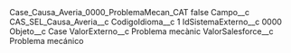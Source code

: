 <?xml version="1.0" encoding="UTF-8"?>
<CustomMetadata xmlns="http://soap.sforce.com/2006/04/metadata" xmlns:xsi="http://www.w3.org/2001/XMLSchema-instance" xmlns:xsd="http://www.w3.org/2001/XMLSchema">
    <label>Case_Causa_Averia_0000_ProblemaMecan_CAT</label>
    <protected>false</protected>
    <values>
        <field>Campo__c</field>
        <value xsi:type="xsd:string">CAS_SEL_Causa_Averia__c</value>
    </values>
    <values>
        <field>CodigoIdioma__c</field>
        <value xsi:type="xsd:string">1</value>
    </values>
    <values>
        <field>IdSistemaExterno__c</field>
        <value xsi:type="xsd:string">0000</value>
    </values>
    <values>
        <field>Objeto__c</field>
        <value xsi:type="xsd:string">Case</value>
    </values>
    <values>
        <field>ValorExterno__c</field>
        <value xsi:type="xsd:string">Problema mecànic</value>
    </values>
    <values>
        <field>ValorSalesforce__c</field>
        <value xsi:type="xsd:string">Problema mecánico</value>
    </values>
</CustomMetadata>
